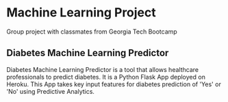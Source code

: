 # Machine Learning Project
Group project with classmates from Georgia Tech Bootcamp

## Diabetes Machine Learning Predictor

Diabetes Machine Learning Predictor is a tool that allows healthcare professionals to predict diabetes. It is a Python Flask App deployed on Heroku. This App takes key input features for diabetes prediction of 'Yes' or 'No' using Predictive Analytics.

